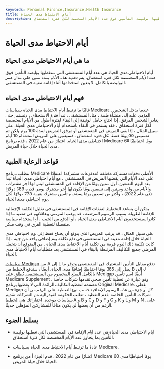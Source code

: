 ```yaml
---
keywords: Personal Finance,Insurance,Health Insurance
title: أيام الاحتياط مدى الحياة
description: أيام الاحتياطي مدى الحياة هي عدد أيام المستشفى التي ستغطيها بوليصة التأمين فوق عدد الأيام المخصصة لكل فترة استحقاق.
---
```


# أيام الاحتياط مدى الحياة
## ما هي أيام الاحتياطي مدى الحياة

أيام الاحتياطي مدى الحياة هي عدد أيام المستشفى التي ستغطيها بوليصة التأمين فوق عدد الأيام المخصصة لكل فترة استحقاق. يتم تحديد هذه الأيام بعدد معين على مدار عمر البوليصة بالكامل. لا يتعين استخدامها أثناء إقامة معينة في المستشفى.

## فهم أيام الاحتياطي مدى الحياة

غالبًا ما ترتبط أيام الاحتياط مدى الحياة بسياسات [Medicare .](/medicare) عندما يدخل الشخص المؤمن عليه إلى منشأة طبية ، مثل المستشفى ، تبدأ فترة الاستحقاق ، وتستمر حتى يغادر الشخص المرفق. إذا احتاج حامل الوثيقة إلى البقاء لفترة أطول من الأيام المخصصة لكل فترة استحقاق ، فقد يستمر في البقاء باستخدام أيام الاحتياطي مدى الحياة. على سبيل المثال ، إذا بقي المريض في المستشفى أو مرفق التمريض لمدة 100 يوم ولكن تم تخصيص 90 يومًا فقط لكل فترة استحقاق ، فسيتعين على المريض استخدام 10 أيام احتياطي مدى الحياة. اعتبارًا من عام 2022 ، قدم برنامج Medicare 60 يومًا احتياطيًا مدى الحياة خلال حياة المريض.

## قواعد الرعاية الطبية

يتطلب برنامج Medicare الأصلي [دفعات مشتركة مختلفة (مدفوعات](/copay) مشتركة) اعتمادًا على عدد الأيام التي يقضيها المريض في المستشفى ، مع أيام احتياطي مدى الحياة تبدأ بعد اليوم التسعين. أول ستين يومًا من الإقامة في المستشفى ليس لها أجر مشترك ، والأيام من واحد وستين إلى تسعين يومًا يكون لها أجر مشترك يومي قدره 389 دولارًا (في عام 2022) ، وأكثر من تسعين يومًا يستخدم تأمين مشترك بقيمة 778 دولارًا لكل يوم احتياطي مدى الحياة.

يمكن أن يساعد التخطيط لنفقات الإقامة في المستشفى في تقليل التكلفة الإجمالية للإقامة الطويلة. بسبب الرسوم المرتفعة ، قد يرغب المرضى وعائلاتهم في تحديد ما إذا كانوا سيستخدمون أيام الاحتياطي مدى الحياة ، أو الدفع من الجيب ، أو استخدام سياسة منفصلة لتغطية الفرق في وقت مبكر.

على سبيل المثال ، قد يرغب المريض الذي يتوقع أن يحتاج فقط إلى يوم احتياطي مدى الحياة خلال إقامة معينة في المستشفى في دفع تكلفة يوم إضافي واحد من جيبه ، إذا كانت تكلفة ذلك اليوم قريبة من تكلفة أيام الاحتياط مدى الحياة . من المتوقع أن يتحمل المرضى جميع التكاليف المرتبطة بالبقاء في المستشفى بعد متطلبات أيام الاحتياط مدى الحياة.

[سياسات Medigap](/medigap-insurance) من A إلى L تدفع مقابل التأمين المشترك في المستشفى وتوفر ما يصل إلى 365 يومًا احتياطيًا إضافيًا مدى الحياة. أيضًا ، ستدفع الخطط من B إلى J بالكامل المبلغ المخصوم من المستشفى. يُطلق على Medigap أيضًا اسم تأمين Medicare Supplement ، وهو عبارة عن تغطية تأمين صحي تقدمها شركات خاصة مصممة لتغطية التكاليف الزائدة التي لا يغطيها برنامج Original Medicare. تغطي Medigap كل أو جزء من هذه الرسوم الإضافية حسب نوع التغطية. على الرغم من أن شركات التأمين الخاصة تقدم التغطية ، تطلب الحكومة الفيدرالية من الشركات تقديم سياسات موحدة. اختياراتك هي الخطط A و B و C و D و F و G و K و L و M و N ، على الرغم من أن بعضها لن يكون متاحًا للمشاركين المؤهلين حديثًا.

## يسلط الضوء

- أيام الاحتياطي مدى الحياة هي عدد أيام الإقامة في المستشفى التي تغطيها بوليصة التأمين بما يتجاوز عدد الأيام المخصصة لكل فترة استحقاق.

- عادةً ما ترتبط أيام الاحتياط مدى الحياة بسياسات Medicare.

- اعتبارًا من عام 2022 ، قدم الجزء أ من برنامج Medicare 60 يومًا احتياطيًا مدى الحياة خلال حياة المريض.

